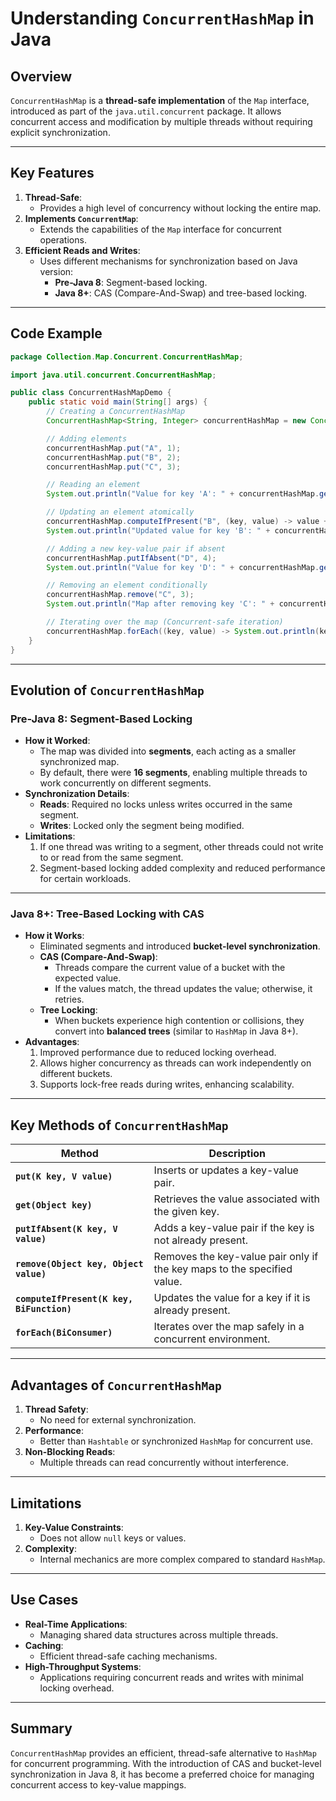 # Understanding `ConcurrentHashMap` in Java

## Overview
`ConcurrentHashMap` is a **thread-safe implementation** of the `Map` interface, introduced as part of the `java.util.concurrent` package. It allows concurrent access and modification by multiple threads without requiring explicit synchronization.

---

## Key Features
1. **Thread-Safe**:
   - Provides a high level of concurrency without locking the entire map.
2. **Implements `ConcurrentMap`**:
   - Extends the capabilities of the `Map` interface for concurrent operations.
3. **Efficient Reads and Writes**:
   - Uses different mechanisms for synchronization based on Java version:
     - **Pre-Java 8**: Segment-based locking.
     - **Java 8+**: CAS (Compare-And-Swap) and tree-based locking.

---

## Code Example

```java
package Collection.Map.Concurrent.ConcurrentHashMap;

import java.util.concurrent.ConcurrentHashMap;

public class ConcurrentHashMapDemo {
    public static void main(String[] args) {
        // Creating a ConcurrentHashMap
        ConcurrentHashMap<String, Integer> concurrentHashMap = new ConcurrentHashMap<>();

        // Adding elements
        concurrentHashMap.put("A", 1);
        concurrentHashMap.put("B", 2);
        concurrentHashMap.put("C", 3);

        // Reading an element
        System.out.println("Value for key 'A': " + concurrentHashMap.get("A")); // Output: 1

        // Updating an element atomically
        concurrentHashMap.computeIfPresent("B", (key, value) -> value + 10);
        System.out.println("Updated value for key 'B': " + concurrentHashMap.get("B")); // Output: 12

        // Adding a new key-value pair if absent
        concurrentHashMap.putIfAbsent("D", 4);
        System.out.println("Value for key 'D': " + concurrentHashMap.get("D")); // Output: 4

        // Removing an element conditionally
        concurrentHashMap.remove("C", 3);
        System.out.println("Map after removing key 'C': " + concurrentHashMap);

        // Iterating over the map (Concurrent-safe iteration)
        concurrentHashMap.forEach((key, value) -> System.out.println(key + ": " + value));
    }
}
```

---

## Evolution of `ConcurrentHashMap`

### Pre-Java 8: **Segment-Based Locking**
- **How it Worked**:
  - The map was divided into **segments**, each acting as a smaller synchronized map.
  - By default, there were **16 segments**, enabling multiple threads to work concurrently on different segments.
- **Synchronization Details**:
  - **Reads**: Required no locks unless writes occurred in the same segment.
  - **Writes**: Locked only the segment being modified.
- **Limitations**:
  1. If one thread was writing to a segment, other threads could not write to or read from the same segment.
  2. Segment-based locking added complexity and reduced performance for certain workloads.

---

### Java 8+: **Tree-Based Locking with CAS**
- **How it Works**:
  - Eliminated segments and introduced **bucket-level synchronization**.
  - **CAS (Compare-And-Swap)**:
    - Threads compare the current value of a bucket with the expected value.
    - If the values match, the thread updates the value; otherwise, it retries.
  - **Tree Locking**:
    - When buckets experience high contention or collisions, they convert into **balanced trees** (similar to `HashMap` in Java 8+).
- **Advantages**:
  1. Improved performance due to reduced locking overhead.
  2. Allows higher concurrency as threads can work independently on different buckets.
  3. Supports lock-free reads during writes, enhancing scalability.

---

## Key Methods of `ConcurrentHashMap`

| Method                      | Description                                                                                  |
|-----------------------------|----------------------------------------------------------------------------------------------|
| **`put(K key, V value)`**   | Inserts or updates a key-value pair.                                                        |
| **`get(Object key)`**       | Retrieves the value associated with the given key.                                          |
| **`putIfAbsent(K key, V value)`** | Adds a key-value pair if the key is not already present.                                    |
| **`remove(Object key, Object value)`** | Removes the key-value pair only if the key maps to the specified value.                    |
| **`computeIfPresent(K key, BiFunction)`** | Updates the value for a key if it is already present.                                     |
| **`forEach(BiConsumer)`**   | Iterates over the map safely in a concurrent environment.                                    |

---

## Advantages of `ConcurrentHashMap`
1. **Thread Safety**:
   - No need for external synchronization.
2. **Performance**:
   - Better than `Hashtable` or synchronized `HashMap` for concurrent use.
3. **Non-Blocking Reads**:
   - Multiple threads can read concurrently without interference.

---

## Limitations
1. **Key-Value Constraints**:
   - Does not allow `null` keys or values.
2. **Complexity**:
   - Internal mechanics are more complex compared to standard `HashMap`.

---

## Use Cases
- **Real-Time Applications**:
  - Managing shared data structures across multiple threads.
- **Caching**:
  - Efficient thread-safe caching mechanisms.
- **High-Throughput Systems**:
  - Applications requiring concurrent reads and writes with minimal locking overhead.

---

## Summary
`ConcurrentHashMap` provides an efficient, thread-safe alternative to `HashMap` for concurrent programming. With the introduction of CAS and bucket-level synchronization in Java 8, it has become a preferred choice for managing concurrent access to key-value mappings.
